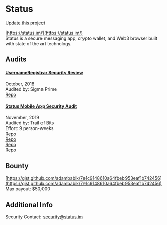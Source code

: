 
# Status

[Update this project](https://github.com/ConsenSys/blockchainSecurityDB/edit/master/projects/status.json)
  
[https://status.im/](https://status.im/)<br>
Status is a secure messaging app, crypto wallet, and Web3 browser built with state of the art technology.


## Audits



#### [UsernameRegistrar Security Review](https://github.com/sigp/public-audits/blob/master/status/review.pdf)

October, 2018<br>
Audited by: Sigma Prime<br>
[Repo](https://github.com/status-im/ens-usernames/commit/30ce35c7efe0079d8df286826d4f826f102c818e)<br>
      


#### [Status Mobile App Security Audit](https://our.status.im/status-mobile-app-security-audit-complete-ahead-of-v1-launch/)

November, 2019<br>
Audited by: Trail of Bits<br>Effort: 9 person-weeks<br>
[Repo](https://github.com/status-im/status-protocol-go)<br>[Repo](https://github.com/status-im/status-go)<br>[Repo](https://github.com/status-im/whisper)<br>[Repo](https://github.com/status-im/status-react)<br>
      

  

## Bounty

[https://gist.github.com/adambabik/7e1c9148610a64fbeb953eaf1b742456](https://gist.github.com/adambabik/7e1c9148610a64fbeb953eaf1b742456)<br>
Max payout: $50,000


## Additional Info

Security Contact: security@status.im
